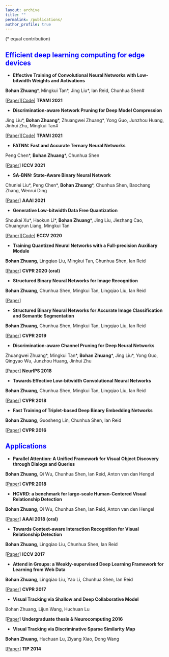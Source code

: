 ```yaml
---
layout: archive
title: ""
permalink: /publications/
author_profile: true
---
```



(\* equal contribution)


## <span style="color:blue"> Efficient deep learning computing for edge devices </span>


- **Effective Training of Convolutional Neural Networks with Low-bitwidth Weights and Activations**

**Bohan Zhuang**\*, Mingkui Tan\*, Jing Liu\*, Ian Reid, Chunhua Shen\#

[[Paper](https://arxiv.org/pdf/1908.04680.pdf)][[Code](https://github.com/bohanzhuang/Towards-Effective-Low-bitwidth-Convolutional-Neural-Networks)] **TPAMI 2021**


- **Discrimination-aware Network Pruning for Deep Model Compression**

Jing Liu\*, **Bohan Zhuang**\*, Zhuangwei Zhuang\*, Yong Guo, Junzhou Huang, Jinhui Zhu, Mingkui Tan\#

[[Paper](https://ieeexplore.ieee.org/document/9384353)][[Code](https://github.com/SCUT-AILab/DCP)] **TPAMI 2021**


- **FATNN: Fast and Accurate Ternary Neural Networks**

Peng Chen\*,  **Bohan Zhuang**\*, Chunhua Shen

[[Paper](https://arxiv.org/pdf/2008.05101.pdf)]  **ICCV 2021**


- **SA-BNN: State-Aware Binary Neural Network**

Chunlei Liu\*, Peng Chen\*, **Bohan Zhuang**\*, Chunhua Shen, Baochang Zhang, Wenrui Ding

[[Paper](https://ojs.aaai.org/index.php/AAAI/article/view/16306)] **AAAI 2021**


- **Generative Low-bitwidth Data Free Quantization**

Shoukai Xu\*, Haokun Li\*, **Bohan Zhuang**\*, Jing Liu, Jiezhang Cao, Chuangrun Liang, Mingkui Tan

[[Paper](https://www.ecva.net/papers/eccv_2020/papers_ECCV/papers/123570001.pdf)][[Code](https://github.com/xushoukai/GDFQ)] **ECCV 2020**


- **Training Quantized Neural Networks with a Full-precision Auxiliary Module**

**Bohan Zhuang**, Lingqiao Liu, Mingkui Tan, Chunhua Shen, Ian Reid

[[Paper](https://openaccess.thecvf.com/content_CVPR_2020/papers/Zhuang_Training_Quantized_Neural_Networks_With_a_Full-Precision_Auxiliary_Module_CVPR_2020_paper.pdf)]  **CVPR 2020 (oral)** 


- **Structured Binary Neural Networks for Image Recognition**

**Bohan Zhuang**,  Chunhua Shen, Mingkui Tan, Lingqiao Liu, Ian Reid

[[Paper](https://arxiv.org/pdf/1909.09934.pdf)]  


- **Structured Binary Neural Networks for Accurate Image Classification and Semantic Segmentation**

**Bohan Zhuang**, Chunhua Shen, Mingkui Tan, Lingqiao Liu, Ian Reid

[[Paper](https://openaccess.thecvf.com/content_CVPR_2019/papers/Zhuang_Structured_Binary_Neural_Networks_for_Accurate_Image_Classification_and_Semantic_CVPR_2019_paper.pdf)]  **CVPR 2019**


- **Discrimination-aware Channel Pruning for Deep Neural Networks**

Zhuangwei Zhuang\*, Mingkui Tan\*, **Bohan Zhuang**\*, Jing Liu\*, Yong Guo, Qingyao Wu, Junzhou Huang, Jinhui Zhu  

[[Paper](https://proceedings.neurips.cc/paper/2018/file/55a7cf9c71f1c9c495413f934dd1a158-Paper.pdf)] **NeurIPS 2018**


- **Towards Effective Low-bitwidth Convolutional Neural Networks**

**Bohan Zhuang**, Chunhua Shen, Mingkui Tan, Lingqiao Liu, Ian Reid

[[Paper](https://openaccess.thecvf.com/content_cvpr_2018/papers/Zhuang_Towards_Effective_Low-Bitwidth_CVPR_2018_paper.pdf)] **CVPR 2018**


- **Fast Training of Triplet-based Deep Binary Embedding Networks**

**Bohan Zhuang**, Guosheng Lin, Chunhua Shen, Ian Reid

[[Paper](https://www.cv-foundation.org/openaccess/content_cvpr_2016/papers/Zhuang_Fast_Training_of_CVPR_2016_paper.pdf)] **CVPR 2016**



## <span style="color:blue"> Applications </span>


- **Parallel Attention: A Unified Framework for Visual Object Discovery through Dialogs and Queries**

**Bohan Zhuang**, Qi Wu, Chunhua Shen, Ian Reid,  Anton ven dan Hengel 

[[Paper](https://openaccess.thecvf.com/content_cvpr_2018/papers/Zhuang_Parallel_Attention_A_CVPR_2018_paper.pdf)] **CVPR 2018**


- **HCVRD: a benchmark for large-scale Human-Centered Visual Relationship Detection**

**Bohan Zhuang**, Qi Wu, Chunhua Shen, Ian Reid, Anton van den Hengel

[[Paper](https://ojs.aaai.org/index.php/AAAI/article/view/12260)] **AAAI 2018 (oral)**



- **Towards Context-aware Interaction Recognition for Visual Relationship Detection**

**Bohan Zhuang**, Lingqiao Liu, Chunhua Shen, Ian Reid

[[Paper](https://openaccess.thecvf.com/content_ICCV_2017/papers/Zhuang_Towards_Context-Aware_Interaction_ICCV_2017_paper.pdf)] **ICCV 2017**


- **Attend in Groups: a Weakly-supervised Deep Learning Framework for Learning from Web Data**

**Bohan Zhuang**, Lingqiao Liu, Yao Li, Chunhua Shen, Ian Reid

[[Paper](https://openaccess.thecvf.com/content_cvpr_2017/papers/Zhuang_Attend_in_Groups_CVPR_2017_paper.pdf)] **CVPR 2017**


- **Visual Tracking via Shallow and Deep Collaborative Model**

Bohan Zhuang, Lijun Wang, Huchuan Lu

[[Paper](https://www.sciencedirect.com/science/article/abs/pii/S0925231216309663)] **Undergraduate thesis & Neurocomputing 2016**


- **Visual Tracking via Discriminative Sparse Similarity Map**

**Bohan Zhuang**, Huchuan Lu, Ziyang Xiao, Dong Wang

[[Paper](https://ieeexplore.ieee.org/document/6748981)] **TIP 2014**











